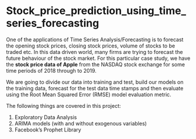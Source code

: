 # Stock_price_prediction_using_time_series_forecasting

One of the applications of Time Series Analysis/Forecasting is to forecast the opening stock prices, closing stock prices, volume of stocks to be traded etc. In this data driven world, many firms are trying to forecast the future behaviour of the stock market. For this particular case study, we have the **stock price data of Apple** from the NASDAQ stock exchange for some time periods of 2018 through to 2019. 

We are going to divide our data into training and test, build our models on the training data, forecast for the test data time stamps and then evaluate using the Root Mean Squared Error (RMSE) model evaluation metric.

The following things are covered in this project:
1. Exploratory Data Analysis
2. ARIMA models (with and without exogenous variables)
3. Facebook’s Prophet Library
